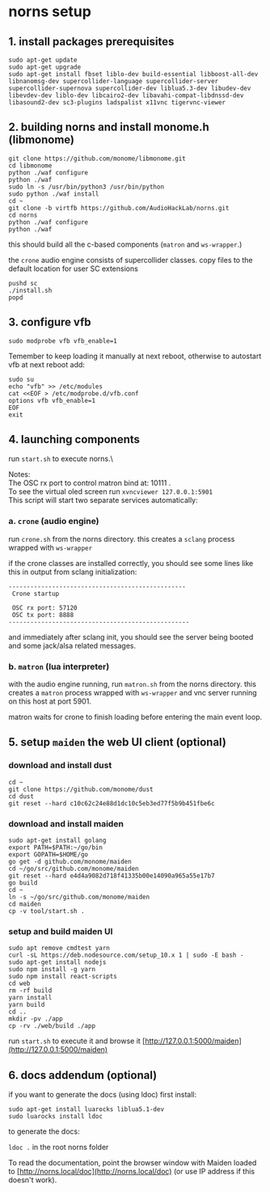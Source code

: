 # norns setup

## 1. install packages prerequisites

```
sudo apt-get update
sudo apt-get upgrade
sudo apt-get install fbset liblo-dev build-essential libboost-all-dev libnanomsg-dev supercollider-language supercollider-server supercollider-supernova supercollider-dev liblua5.3-dev libudev-dev libevdev-dev liblo-dev libcairo2-dev libavahi-compat-libdnssd-dev libasound2-dev sc3-plugins ladspalist x11vnc tigervnc-viewer
```

## 2. building norns and install monome.h (libmonome)

```
git clone https://github.com/monome/libmonome.git
cd libmonome
python ./waf configure
python ./waf
sudo ln -s /usr/bin/python3 /usr/bin/python
sudo python ./waf install
cd ~
git clone -b virtfb https://github.com/AudioHackLab/norns.git
cd norns
python ./waf configure
python ./waf
```

this should build all the c-based components (`matron` and `ws-wrapper`.)

the `crone` audio engine consists of supercollider classes. copy files to the default location for user SC extensions

```
pushd sc
./install.sh
popd
```

## 3. configure vfb

```
sudo modprobe vfb vfb_enable=1
```
Temember to keep loading it manually at next reboot, otherwise to autostart vfb at next reboot add:
```
sudo su
echo "vfb" >> /etc/modules
cat <<EOF > /etc/modprobe.d/vfb.conf
options vfb vfb_enable=1
EOF
exit
```

## 4. launching components

run `start.sh` to execute norns.\

Notes:\
The OSC rx port to control matron bind at: 10111 .\
To see the virtual oled screen run `xvncviewer 127.0.0.1:5901`\
This script will start two separate services automatically:

### a. `crone` (audio engine)

run `crone.sh` from the norns directory. this creates a `sclang` process wrapped with `ws-wrapper`

if the crone classes are installed correctly, you should see some lines like this in output from sclang initialization: 

```
-------------------------------------------------
 Crone startup

 OSC rx port: 57120
 OSC tx port: 8888
--------------------------------------------------
```

and immediately after sclang init, you should see the server being booted and some jack/alsa related messages. 

### b. `matron` (lua interpreter)

with the audio engine running, run `matron.sh` from the norns directory. this creates a `matron` process wrapped with `ws-wrapper` and vnc server running on this host at port 5901.

matron waits for crone to finish loading before entering the main event loop.

## 5. setup `maiden` the web UI client (optional)

### download and install dust

```
cd ~  
git clone https://github.com/monome/dust
cd dust
git reset --hard c10c62c24e88d1dc10c5eb3ed77f5b9b451fbe6c
```

### download and install maiden

```
sudo apt-get install golang
export PATH=$PATH:~/go/bin
export GOPATH=$HOME/go
go get -d github.com/monome/maiden
cd ~/go/src/github.com/monome/maiden  
git reset --hard e4d4a9082d718f41335b00e14090a965a55e17b7
go build
cd ~  
ln -s ~/go/src/github.com/monome/maiden
cd maiden
cp -v tool/start.sh .
```

### setup and build maiden UI

```
sudo apt remove cmdtest yarn
curl -sL https://deb.nodesource.com/setup_10.x 1 | sudo -E bash -  
sudo apt-get install nodejs  
sudo npm install -g yarn
sudo npm install react-scripts  
cd web
rm -rf build 
yarn install
yarn build
cd ..
mkdir -pv ./app
cp -rv ./web/build ./app
```

run `start.sh` to execute it and browse it [http://127.0.0.1:5000/maiden](http://127.0.0.1:5000/maiden)


## 6. docs addendum (optional)

if you want to generate the docs (using ldoc) first install:

```
sudo apt-get install luarocks liblua5.1-dev
sudo luarocks install ldoc
```

to generate the docs:

`ldoc .` in the root norns folder

To read the documentation, point the browser window with Maiden loaded to [http://norns.local/doc](http://norns.local/doc) (or use IP address if this doesn't work).
